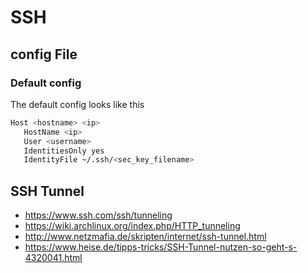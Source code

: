 # SSH

## config File

### Default config
The default config looks like this
```bash
Host <hostname> <ip>
   HostName <ip>
   User <username>
   IdentitiesOnly yes
   IdentityFile ~/.ssh/<sec_key_filename>
```

## SSH Tunnel
- <https://www.ssh.com/ssh/tunneling>
- <https://wiki.archlinux.org/index.php/HTTP_tunneling>
- <http://www.netzmafia.de/skripten/internet/ssh-tunnel.html>
- <https://www.heise.de/tipps-tricks/SSH-Tunnel-nutzen-so-geht-s-4320041.html>
